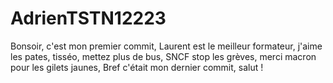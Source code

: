 # AdrienTSTN12223
Bonsoir, c'est mon premier commit,
Laurent est le meilleur formateur, 
j'aime les pates,
tisséo, mettez plus de bus,
SNCF stop les grèves,
merci macron pour les gilets jaunes,
Bref c'était mon dernier commit, salut !
